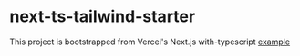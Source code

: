 # next-ts-tailwind-starter

This project is bootstrapped from Vercel's Next.js with-typescript [example](https://github.com/vercel/next.js/tree/canary/examples/with-typescript)
